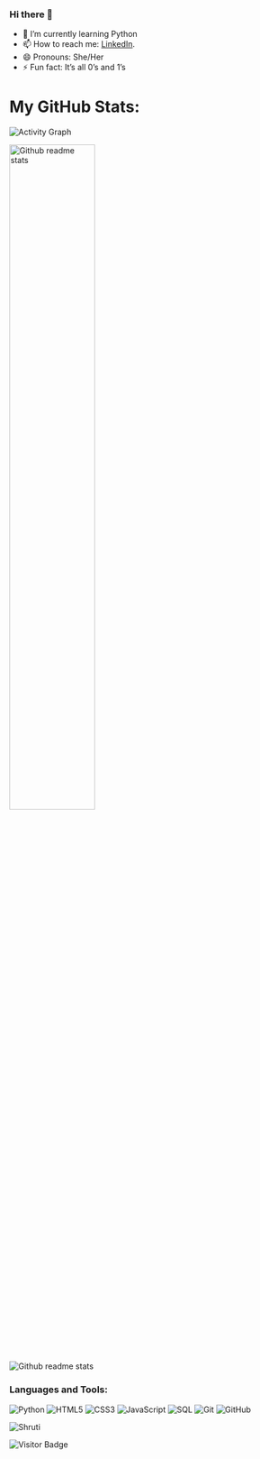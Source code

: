 ### Hi there 👋

- 🌱 I’m currently learning Python
- 📫 How to reach me: [LinkedIn](https://www.linkedin.com/in/shruti-gupta-73b443243/).
- 😄 Pronouns: She/Her
- ⚡ Fun fact: It’s all 0’s and 1’s

# My GitHub Stats:
<p align="left"><img src="https://activity-graph.herokuapp.com/graph?username=ShrutiGupta17&theme=react-dark" alt="Activity Graph"></p>
<p align="left"><img src="https://github-readme-stats.vercel.app/api?username=ShrutiGupta17&show_icons=true&theme=radical" alt="Github readme stats" width="55%"></p>
<p align="left"><img src="https://github-profile-trophy.vercel.app/?username=ShrutiGupta17&theme=juicyfresh&rank=SSS,SS,S,AAA,AA,A,B,C,UNKNOWN SECRET&column=5&row=1" alt="Github readme stats"></p>

<h3 align="left">Languages and Tools:</h3>

![Python](https://img.shields.io/badge/-Python-black?style=flat-square&logo=Python)
![HTML5](https://img.shields.io/badge/-HTML5-E34F26?style=flat-square&logo=html5&logoColor=white)
![CSS3](https://img.shields.io/badge/-CSS3-1572B6?style=flat-square&logo=css3)
![JavaScript](https://img.shields.io/badge/-JavaScript-purple?style=plastic&logo=javascript)
![SQL](https://img.shields.io/badge/-SQL-green?style=plastic&logo=Microsoft-SQL-Server)
![Git](https://img.shields.io/badge/-Git-black?style=flat-square&logo=git)
![GitHub](https://img.shields.io/badge/-GitHub-181717?style=flat-square&logo=github)  


<p><img align="center" src="https://github-readme-stats.vercel.app/api/top-langs/?username=ShrutiGupta17&layout=compact" alt="Shruti" /></p>

![Visitor Badge](https://visitor-badge.laobi.icu/badge?page_id=ShrutiGupta17.ShrutiGupta17)
